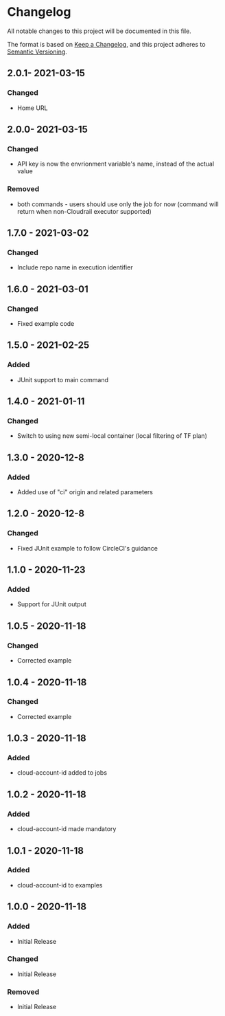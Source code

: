 # Changelog
All notable changes to this project will be documented in this file.

The format is based on [Keep a Changelog](https://keepachangelog.com/en/1.0.0/),
and this project adheres to [Semantic Versioning](https://semver.org/spec/v2.0.0.html).

## 2.0.1- 2021-03-15
### Changed
 - Home URL

## 2.0.0- 2021-03-15
### Changed
 - API key is now the envrionment variable's name, instead of the actual value
### Removed
 - both commands - users should use only the job for now (command will return when non-Cloudrail executor supported)

## 1.7.0 - 2021-03-02
### Changed
 - Include repo name in execution identifier

## 1.6.0 - 2021-03-01
### Changed
 - Fixed example code

## 1.5.0 - 2021-02-25
### Added
 - JUnit support to main command

## 1.4.0 - 2021-01-11
### Changed
 - Switch to using new semi-local container (local filtering of TF plan)

## 1.3.0 - 2020-12-8
### Added
 - Added use of "ci" origin and related parameters

## 1.2.0 - 2020-12-8
### Changed
 - Fixed JUnit example to follow CircleCI's guidance

## 1.1.0 - 2020-11-23
### Added
 - Support for JUnit output

## 1.0.5 - 2020-11-18
### Changed
 - Corrected example

## 1.0.4 - 2020-11-18
### Changed
 - Corrected example

## 1.0.3 - 2020-11-18
### Added
 - cloud-account-id added to jobs

## 1.0.2 - 2020-11-18
### Added
 - cloud-account-id made mandatory

## 1.0.1 - 2020-11-18
### Added
 - cloud-account-id to examples

## 1.0.0 - 2020-11-18
### Added
 - Initial Release
### Changed
 - Initial Release
### Removed
 - Initial Release
